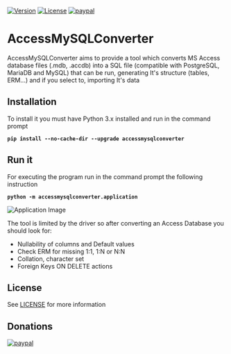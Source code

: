 [![Version](https://img.shields.io/badge/version-2.0.0-brightgreen)](https://github.com/miguel93041/accessmysqlconverter)
[![License](https://img.shields.io/badge/license-GPL-blue.svg?style=flat)](https://github.com/miguel93041/accessmysqlconverter/blob/master/LICENSE)
[![paypal](https://www.paypalobjects.com/en_US/ES/i/btn/btn_donateCC_LG.gif)](https://www.paypal.com/donate?hosted_button_id=N8EGU933CPFV8)

# AccessMySQLConverter
AccessMySQLConverter aims to provide a tool which converts MS Access database files (.mdb, .accdb) into a SQL file (compatible with PostgreSQL, MariaDB and MySQL) that can be run, generating It's structure (tables, ERM...) and if you select to, importing It's data

## Installation
To install it you must have Python 3.x installed and run in the command prompt

**`pip install --no-cache-dir --upgrade accessmysqlconverter`**

## Run it
For executing the program run in the command prompt the following instruction

**`python -m accessmysqlconverter.application`**

![Application Image](https://i.gyazo.com/12b7d363894abfd367e06c048710d4a2.png)

The tool is limited by the driver so after converting an Access Database you should look for:
* Nullability of columns and Default values
* Check ERM for missing 1:1, 1:N or N:N
* Collation, character set
* Foreign Keys ON DELETE actions
## License
See [LICENSE](LICENSE.gpl) for more information

## Donations
[![paypal](https://www.paypalobjects.com/en_US/ES/i/btn/btn_donateCC_LG.gif)](https://www.paypal.com/donate?hosted_button_id=N8EGU933CPFV8)